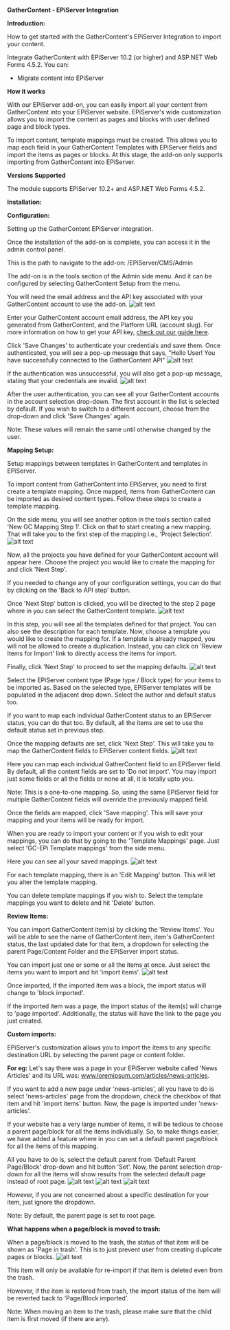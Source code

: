 **GatherContent - EPiServer Integration**

**Introduction:**

How to get started with the GatherContent&#39;s EPiServer Integration to import your content.

Integrate GatherContent with EPiServer 10.2 (or higher) and ASP.NET Web Forms 4.5.2. You can:

- Migrate content into EPiServer

**How it works**

With our EPiServer add-on, you can easily import all your content from GatherContent into your EPiServer website. EPiServer&#39;s wide customization allows you to import the content as pages and blocks with user defined page and block types.

To import content, template mappings must be created. This allows you to map each field in your GatherContent Templates with EPiServer fields and import the items as pages or blocks. At this stage, the add-on only supports importing from GatherContent into EPiServer.

**Versions Supported**

The module supports EPiServer 10.2+ and ASP.NET Web Forms 4.5.2.

**Installation:**


**Configuration:**

Setting up the GatherContent EPiServer integration.

Once the installation of the add-on is complete, you can access it in the admin control panel.

This is the path to navigate to the add-on: /EPiServer/CMS/Admin

The add-on is in the tools section of the Admin side menu. And it can be configured by selecting GatherContent Setup from the menu.

You will need the email address and the API key associated with your GatherContent account to use the add-on.
![alt text](img/account_page.png "Account configuration page")


Enter your GatherContent account email address, the API key you generated from GatherContent, and the Platform URL (account slug). For more information on how to get your API key, [check out our guide here](https://docs.gathercontent.com/v0.5/reference#authentication).

Click &#39;Save Changes&#39; to authenticate your credentials and save them. Once authenticated, you will see a pop-up message that says, &quot;Hello User! You have successfully connected to the GatherContent API&quot;
![alt text](img/account_success.png "Success notification")

If the authentication was unsuccessful, you will also get a pop-up message, stating that your credentials are invalid.
![alt text](img/auth_issue.png "account failure notification")

After the user authentication, you can see all your GatherContent accounts in the account selection drop-down. The first account in the list is selected by default. If you wish to switch to a different account, choose from the drop-down and click &#39;Save Changes&#39; again.

Note: These values will remain the same until otherwise changed by the user.

**Mapping Setup:**

Setup mappings between templates in GatherContent and templates in EPiServer.

To import content from GatherContent into EPiServer, you need to first create a template mapping. Once mapped, items from GatherContent can be imported as desired content types. Follow these steps to create a template mapping.

On the side menu, you will see another option in the tools section called &#39;New GC Mapping Step 1&#39;. Click on that to start creating a new mapping. That will take you to the first step of the mapping i.e., &#39;Project Selection&#39;.
![alt text](img/select_project.png "Select Project")

Now, all the projects you have defined for your GatherContent account will appear here. Choose the project you would like to create the mapping for and click &#39;Next Step&#39;.

If you needed to change any of your configuration settings, you can do that by clicking on the &#39;Back to API step&#39; button.

Once &#39;Next Step&#39; button is clicked, you will be directed to the step 2 page where in you can select the GatherContent template.
![alt text](img/select_template.png "Select template")

In this step, you will see all the templates defined for that project. You can also see the description for each template. Now, choose a template you would like to create the mapping for. If a template is already mapped, you will not be allowed to create a duplication. Instead, you can click on &#39;Review Items for Import&#39; link to directly access the items for import.

Finally, click &#39;Next Step&#39; to proceed to set the mapping defaults.
![alt text](img/mapping_config.png "set mapping defaults")

Select the EPiServer content type (Page type / Block type) for your items to be imported as. Based on the selected type, EPiServer templates will be populated in the adjacent drop down. Select the author and default status too.

If you want to map each individual GatherContent status to an EPiServer status, you can do that too. By default, all the items are set to use the default status set in previous step.

Once the mapping defaults are set, click &#39;Next Step&#39;. This will take you to map the GatherContent fields to EPiServer content fields.
![alt text](img/map_fields.png "set field mappings")

Here you can map each individual GatherContent field to an EPiServer field. By default, all the content fields are set to &#39;Do not import&#39;. You may import just some fields or all the fields or none at all, it is totally upto you.

Note: This is a one-to-one mapping. So, using the same EPiServer field for multiple GatherContent fields will override the previously mapped field.

Once the  fields are mapped, click &#39;Save mapping&#39;. This will save your mapping and your items will be ready for import.

When you are ready to import your content or if you wish to edit your mappings, you can do that by going to the &#39;Template Mappings&#39; page. Just select &#39;GC-EPi Template mappings&#39; from the side menu.

Here you can see all your saved mappings.
![alt text](img/mappings_home.png "mappings home page")

For each template mapping, there is an &#39;Edit Mapping&#39;  button. This will let you alter the template mapping.

You can delete template mappings if you wish to. Select the template mappings you want to delete and hit &#39;Delete&#39; button.



**Review Items:**

You can import GatherContent item(s) by clicking the &#39;Review Items&#39;. You will be able  to see the name of GatherContent item, item&#39;s GatherContent status, the last updated date for that item, a dropdown for selecting the parent Page/Content Folder and the EPiServer import status.

You can import just one or some or all the items at once. Just select the items you want to import and hit &#39;import items&#39;.
![alt text](img/review_items.png "Review and import content items")

Once imported, If the imported item was a block, the import status will change to &#39;block imported&#39;.

If the imported item was a page, the import status of the item(s) will change to &#39;page imported&#39;. Additionally, the status will have the link to the page you just created.

**Custom imports:**

EPiServer&#39;s customization allows you to import the items to any specific destination URL by selecting the parent page or content folder.

**For eg:**  Let&#39;s say there was a page in your EPiServer website called &#39;News Articles&#39; and its URL was: www.loremipsum.com/articles/news-articles.

 If you want to add a new page under &#39;news-articles&#39;, all you have to do is select &#39;news-articles&#39; page from the dropdown, check the checkbox of that item and hit &#39;import items&#39; button. Now, the page is imported under &#39;news-articles&#39;.

If your website has a very large number of items, it will be tedious to choose a parent page/block for all the items individually. So, to make things easier, we have added a feature where in you can set a default parent page/block for all the items of this mapping.

All you have to do is, select the default parent from &#39;Default Parent Page/Block&#39; drop-down and hit button &#39;Set&#39;. Now, the parent selection drop-down for all the items will show results from the selected default page instead of root page.
![alt text](img/set_base.png "set base directory screenshot 1")
![alt text](img/set_base2.png "set base directory screenshot 2")
![alt text](img/set_base3.png "set base directory screenshot 3")


However, if you are not concerned about a specific destination for your item, just ignore the dropdown.

Note: By default, the parent page is set to root page.

**What happens when a page/block is moved to trash:**

When a page/block is moved to the trash, the status of that item will be shown as &#39;Page in trash&#39;. This is to just prevent user from creating duplicate pages or blocks.
![alt text](img/trash.png "show page is in trash")

This item will only be available for re-import if that item is deleted even from the trash.

However, if the item is restored from trash, the import status of the item will be reverted back to &#39;Page/Block imported&#39;.

Note: When moving an item to the trash, please make sure that the child item is first moved (if there are any).
